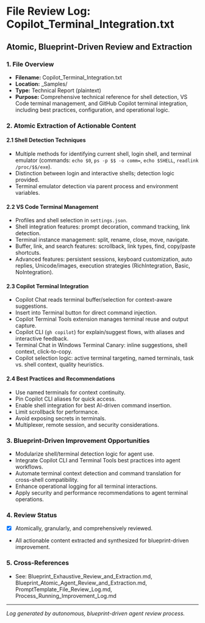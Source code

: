 # File Review Log: Copilot_Terminal_Integration.txt

## Atomic, Blueprint-Driven Review and Extraction

### 1. File Overview

- **Filename:** Copilot_Terminal_Integration.txt
- **Location:** _Samples/
- **Type:** Technical Report (plaintext)
- **Purpose:** Comprehensive technical reference for shell detection, VS Code terminal management, and GitHub Copilot terminal integration, including best practices, configuration, and operational logic.

### 2. Atomic Extraction of Actionable Content

#### 2.1 Shell Detection Techniques

- Multiple methods for identifying current shell, login shell, and terminal emulator (commands: `echo $0`, `ps -p $$ -o comm=`, `echo $SHELL`, `readlink /proc/$$/exe`).
- Distinction between login and interactive shells; detection logic provided.
- Terminal emulator detection via parent process and environment variables.

#### 2.2 VS Code Terminal Management

- Profiles and shell selection in `settings.json`.
- Shell integration features: prompt decoration, command tracking, link detection.
- Terminal instance management: split, rename, close, move, navigate.
- Buffer, link, and search features: scrollback, link types, find, copy/paste shortcuts.
- Advanced features: persistent sessions, keyboard customization, auto replies, Unicode/images, execution strategies (RichIntegration, Basic, NoIntegration).

#### 2.3 Copilot Terminal Integration

- Copilot Chat reads terminal buffer/selection for context-aware suggestions.
- Insert into Terminal button for direct command injection.
- Copilot Terminal Tools extension manages terminal reuse and output capture.
- Copilot CLI (`gh copilot`) for explain/suggest flows, with aliases and interactive feedback.
- Terminal Chat in Windows Terminal Canary: inline suggestions, shell context, click-to-copy.
- Copilot selection logic: active terminal targeting, named terminals, task vs. shell context, quality heuristics.

#### 2.4 Best Practices and Recommendations

- Use named terminals for context continuity.
- Pin Copilot CLI aliases for quick access.
- Enable shell integration for best AI-driven command insertion.
- Limit scrollback for performance.
- Avoid exposing secrets in terminals.
- Multiplexer, remote session, and security considerations.

### 3. Blueprint-Driven Improvement Opportunities

- Modularize shell/terminal detection logic for agent use.
- Integrate Copilot CLI and Terminal Tools best practices into agent workflows.
- Automate terminal context detection and command translation for cross-shell compatibility.
- Enhance operational logging for all terminal interactions.
- Apply security and performance recommendations to agent terminal operations.

### 4. Review Status

- [x] Atomically, granularly, and comprehensively reviewed.
- All actionable content extracted and synthesized for blueprint-driven improvement.

### 5. Cross-References

- See: Blueprint_Exhaustive_Review_and_Extraction.md, Blueprint_Atomic_Agent_Review_and_Extraction.md, PromptTemplate_File_Review_Log.md, Process_Running_Improvement_Log.md

---

*Log generated by autonomous, blueprint-driven agent review process.*
